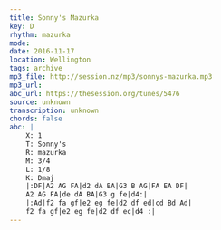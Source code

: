 ```yaml
---
title: Sonny's Mazurka
key: D
rhythm: mazurka
mode: 
date: 2016-11-17
location: Wellington
tags: archive
mp3_file: http://session.nz/mp3/sonnys-mazurka.mp3
mp3_url: 
abc_url: https://thesession.org/tunes/5476
source: unknown
transcription: unknown
chords: false
abc: |
    X: 1
    T: Sonny's
    R: mazurka
    M: 3/4
    L: 1/8
    K: Dmaj
    |:DF|A2 AG FA|d2 dA BA|G3 B AG|FA EA DF|
    A2 AG FA|de dA BA|G3 g fe|d4:|
    |:Ad|f2 fa gf|e2 eg fe|d2 df ed|cd Bd Ad|
    f2 fa gf|e2 eg fe|d2 df ec|d4 :|
---
```


